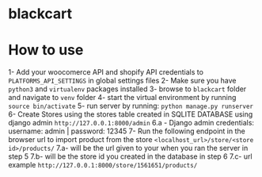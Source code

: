 # blackcart
# How to use
1- Add your woocomerce API and shopify API credentials to ``PLATFORMS_API_SETTINGS`` in global settings files
2- Make sure you have ``python3`` and ``virtualenv`` packages installed
3- browse to ``blackcart`` folder and navigate to ``venv`` folder
4- start the virtual environment by running ``source bin/activate``
5- run server by running: `python manage.py runserver`
6- Create Stores using the stores table created in SQLITE DATABASE using django admin ``http://127.0.0.1:8000/admin``
  6.a - Django admin credentials: username: admin | password: 12345
7- Run the following endpoint in the browser url to import product from the store ``<localhost_url>/store/<store id>/products/``
  7.a- <localhost> will be the url given to your when you ran the server in step 5
  7.b- <store id> will be the store id you created in the database in step 6
  7.c- url example ``http://127.0.0.1:8000/store/1561651/products/``
